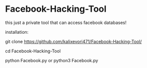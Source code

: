 # Facebook-Hacking-Tool
this just a private tool that can access facebook databases!

installation:

git clone https://github.com/kalixevori471/Facebook-Hacking-Tool/

cd Facebook-Hacking-Tool

python Facebook.py or python3 Facebook.py
